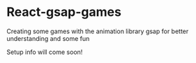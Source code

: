 # React-gsap-games
Creating some games with the animation library gsap for better understanding and some fun

Setup info will come soon!
